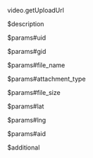 video.getUploadUrl

$description


$params#uid


$params#gid


$params#file_name


$params#attachment_type


$params#file_size


$params#lat


$params#lng


$params#aid


$additional
